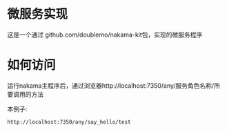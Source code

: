 # 微服务实现
这是一个通过 github.com/doublemo/nakama-kit包，实现的微服务程序

# 如何访问
运行nakama主程序后，通过浏览器http://localhost:7350/any/服务角色名称/所要调用的方法

本例子:
```sh
http://localhost:7350/any/say_hello/test
```